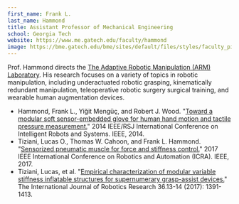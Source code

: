 ```yaml
---
first_name: Frank L.
last_name: Hammond
title: Assistant Professor of Mechanical Engineering
school: Georgia Tech
website: https://www.me.gatech.edu/faculty/hammond
image: https://bme.gatech.edu/bme/sites/default/files/styles/faculty_pic/public/pictures/frank-hammond.jpg
---
```

Prof. Hammond directs the [The Adaptive Robotic Manipulation (ARM) Laboratory](http://pwp.gatech.edu/hammond/). His research focuses on a variety of topics in robotic manipulation, including underactuated robotic grasping, kinematically redundant manipulation, teleoperative robotic surgery surgical training, and wearable human augmentation devices.
* Hammond, Frank L., Yiğit Mengüç, and Robert J. Wood. "[Toward a modular soft sensor-embedded glove for human hand motion and tactile pressure measurement.](https://ieeexplore.ieee.org/stamp/stamp.jsp?arnumber=6943125)" 2014 IEEE/RSJ International Conference on Intelligent Robots and Systems. IEEE, 2014.
* Tiziani, Lucas O., Thomas W. Cahoon, and Frank L. Hammond. "[Sensorized pneumatic muscle for force and stiffness control.](https://ieeexplore.ieee.org/stamp/stamp.jsp?arnumber=7989654)" 2017 IEEE International Conference on Robotics and Automation (ICRA). IEEE, 2017.
* Tiziani, Lucas, et al. "[Empirical characterization of modular variable stiffness inflatable structures for supernumerary grasp-assist devices.](https://journals.sagepub.com/doi/pdf/10.1177/0278364917714062)" The International Journal of Robotics Research 36.13-14 (2017): 1391-1413.

